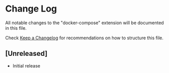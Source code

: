 # Change Log

All notable changes to the "docker-compose" extension will be documented in this file.

Check [Keep a Changelog](http://keepachangelog.com/) for recommendations on how to structure this file.

## [Unreleased]

- Initial release